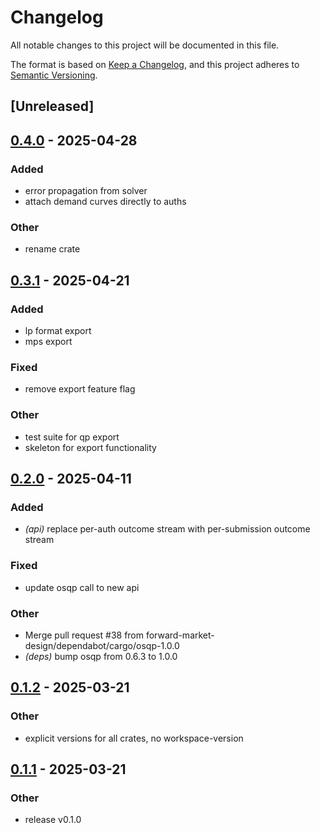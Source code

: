 # Changelog

All notable changes to this project will be documented in this file.

The format is based on [Keep a Changelog](https://keepachangelog.com/en/1.0.0/),
and this project adheres to [Semantic Versioning](https://semver.org/spec/v2.0.0.html).

## [Unreleased]

## [0.4.0](https://github.com/forward-market-design/flow-trading-service/compare/fts-solver-v0.3.1...fts-solver-v0.4.0) - 2025-04-28

### Added

- error propagation from solver
- attach demand curves directly to auths

### Other

- rename crate

## [0.3.1](https://github.com/forward-market-design/flow-trading-service/compare/fts-solver-v0.3.0...fts-solver-v0.3.1) - 2025-04-21

### Added

- lp format export
- mps export

### Fixed

- remove export feature flag

### Other

- test suite for qp export
- skeleton for export functionality

## [0.2.0](https://github.com/forward-market-design/flow-trading-service/compare/fts-solver-v0.1.2...fts-solver-v0.2.0) - 2025-04-11

### Added

- *(api)* replace per-auth outcome stream with per-submission outcome stream

### Fixed

- update osqp call to new api

### Other

- Merge pull request #38 from forward-market-design/dependabot/cargo/osqp-1.0.0
- *(deps)* bump osqp from 0.6.3 to 1.0.0

## [0.1.2](https://github.com/forward-market-design/flow-trading-service/compare/fts-solver-v0.1.1...fts-solver-v0.1.2) - 2025-03-21

### Other

- explicit versions for all crates, no workspace-version

## [0.1.1](https://github.com/forward-market-design/flow-trading-service/compare/fts-solver-v0.1.0...fts-solver-v0.1.1) - 2025-03-21

### Other

- release v0.1.0

